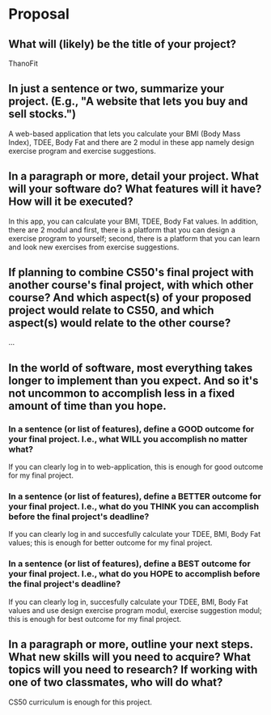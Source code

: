 # Proposal

## What will (likely) be the title of your project?

ThanoFit

## In just a sentence or two, summarize your project. (E.g., "A website that lets you buy and sell stocks.")

A web-based application that lets you calculate your BMI (Body Mass Index), TDEE, Body Fat and there are 2 modul in these app
namely design exercise program and exercise suggestions.

## In a paragraph or more, detail your project. What will your software do? What features will it have? How will it be executed?

In this app, you can calculate your BMI, TDEE, Body Fat values. In addition, there are 2 modul and first, there is a platform that you can design
a exercise program to yourself; second, there is a platform that you can learn and look new exercises from exercise suggestions.

## If planning to combine CS50's final project with another course's final project, with which other course? And which aspect(s) of your proposed project would relate to CS50, and which aspect(s) would relate to the other course?

...

## In the world of software, most everything takes longer to implement than you expect. And so it's not uncommon to accomplish less in a fixed amount of time than you hope.

### In a sentence (or list of features), define a GOOD outcome for your final project. I.e., what WILL you accomplish no matter what?

If you can clearly log in to web-application, this is enough for good outcome for my final project.

### In a sentence (or list of features), define a BETTER outcome for your final project. I.e., what do you THINK you can accomplish before the final project's deadline?

If you can clearly log in and succesfully calculate your TDEE, BMI, Body Fat values; this is enough for better outcome for my final project.

### In a sentence (or list of features), define a BEST outcome for your final project. I.e., what do you HOPE to accomplish before the final project's deadline?

If you can clearly log in, succesfully calculate your TDEE, BMI, Body Fat values and use design exercise program modul, exercise suggestion modul;
this is enough for best outcome for my final project.

## In a paragraph or more, outline your next steps. What new skills will you need to acquire? What topics will you need to research? If working with one of two classmates, who will do what?

CS50 curriculum is enough for this project.
